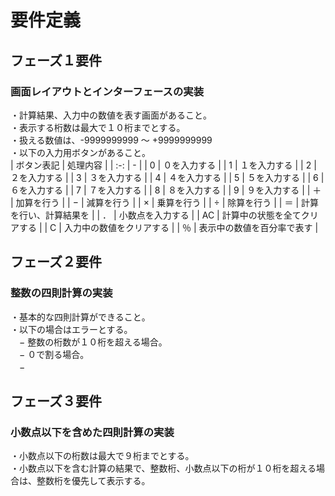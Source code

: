 # 要件定義
## フェーズ１要件
### 画面レイアウトとインターフェースの実装
・計算結果、入力中の数値を表す画面があること。  
・表示する桁数は最大で１０桁までとする。  
・扱える数値は、-9999999999 〜 +9999999999  
・以下の入力用ボタンがあること。  
| ボタン表記 | 処理内容 |
| :-: | - | 
| 0 | ０を入力する | 
| 1 | １を入力する | 
| 2 | ２を入力する | 
| 3 | ３を入力する | 
| 4 | ４を入力する | 
| 5 | ５を入力する | 
| 6 | ６を入力する | 
| 7 | ７を入力する | 
| 8 | ８を入力する | 
| 9 | ９を入力する | 
| ＋ | 加算を行う | 
| − | 減算を行う | 
| × | 乗算を行う | 
| ÷ | 除算を行う | 
| ＝ | 計算を行い、計算結果を | 
| ． | 小数点を入力する | 
| AC | 計算中の状態を全てクリアする | 
| C | 入力中の数値をクリアする | 
| ％ | 表示中の数値を百分率で表す | 

## フェーズ２要件
### 整数の四則計算の実装
・基本的な四則計算ができること。  
・以下の場合はエラーとする。  
　− 整数の桁数が１０桁を超える場合。  
　− ０で割る場合。  
　− 

## フェーズ３要件
### 小数点以下を含めた四則計算の実装
・小数点以下の桁数は最大で９桁までとする。  
・小数点以下を含む計算の結果で、整数桁、小数点以下の桁が１０桁を超える場合は、整数桁を優先して表示する。  